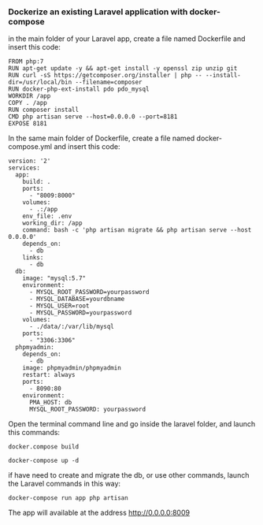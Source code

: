 ### Dockerize an existing Laravel application with docker-compose

in the main folder of your Laravel app, create a file named Dockerfile
and insert this code:
```
FROM php:7
RUN apt-get update -y && apt-get install -y openssl zip unzip git
RUN curl -sS https://getcomposer.org/installer | php -- --install-dir=/usr/local/bin --filename=composer
RUN docker-php-ext-install pdo pdo_mysql
WORKDIR /app
COPY . /app
RUN composer install
CMD php artisan serve --host=0.0.0.0 --port=8181
EXPOSE 8181
```
In the same main folder of Dockerfile, create a file named docker-compose.yml
and insert this code:
```
version: '2'
services:
  app:
    build: .
    ports:
      - "8009:8000"
    volumes:
      - .:/app
    env_file: .env
    working_dir: /app
    command: bash -c 'php artisan migrate && php artisan serve --host 0.0.0.0'
    depends_on:
      - db
    links:
      - db
  db:
    image: "mysql:5.7"
    environment:
      - MYSQL_ROOT_PASSWORD=yourpassword
      - MYSQL_DATABASE=yourdbname
      - MYSQL_USER=root
      - MYSQL_PASSWORD=yourpassword
    volumes:
      - ./data/:/var/lib/mysql
    ports:
      - "3306:3306"
  phpmyadmin:
    depends_on:
      - db
    image: phpmyadmin/phpmyadmin
    restart: always
    ports:
      - 8090:80
    environment:
      PMA_HOST: db
      MYSQL_ROOT_PASSWORD: yourpassword
```
Open the terminal command line and go inside the laravel folder, and launch this commands:
```
docker.compose build
```
```
docker-compose up -d
```

if have need to create and migrate the db, or use other commands, launch the Laravel commands in this way:
```
docker-compose run app php artisan
```
The app will available at the address http://0.0.0.0:8009


